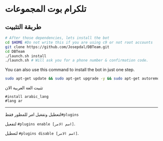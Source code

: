تلكرام بوت المجموعات
============
طربقة التثبيت
------------
```bash
# After those dependencies, lets install the bot
cd $HOME #Do not write this if you are using c9 or not root accounts
git clone https://github.com/Josepdal/DBTeam.git
cd DBTeam
./launch.sh install
./launch.sh # Will ask you for a phone number & confirmation code.
```
You can also use this command to install the bot in just one step.
```bash
sudo apt-get update && sudo apt-get upgrade -y && sudo apt-get autoremove && sudo apt-get autoclean && sudo apt-get install libreadline-dev libconfig-dev libssl-dev lua5.2 liblua5.2-dev libevent-dev make unzip git redis-server g++ libjansson-dev libpython-dev expat libexpat1-dev tmux subversion -y && cd $HOME && rm -rf DBTeam && rm -rf .telegram-cli && git clone https://github.com/Josepdal/DBTeam.git && cd DBTeam && ./launch.sh install && ./launch.sh
```
تثبيت الغة العربية الان
```
#install arabic_lang
#lang ar
```

-------------
لتعطيل وتفغيل امر للمطور فقط`#plugins`  

لتفعيل `#plugins enable [اسم الامر]`.

لتعطيل `#plugins disable [اسم الامر]`.


